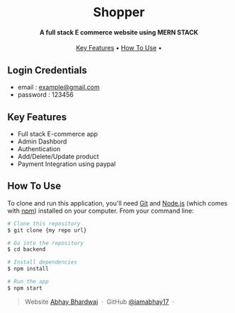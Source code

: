 
<h1 align="center">
  Shopper
  <br>
</h1>

<h4 align="center">A full stack E commerce website using MERN STACK</h4>


<p align="center">
  <a href="#key-features">Key Features</a> •
  <a href="#how-to-use">How To Use</a> •
</p>

## Login Credentials
* email : example@gmail.com
* password : 123456

## Key Features
* Full stack E-commerce app
* Admin Dashbord
* Authentication
* Add/Delete/Update product
* Payment Integration using paypal

## How To Use

To clone and run this application, you'll need [Git](https://git-scm.com) and [Node.js](https://nodejs.org/en/download/) (which comes with [npm](http://npmjs.com)) installed on your computer. From your command line:

```bash
# Clone this repository
$ git clone {my repo url}

# Go into the repository
$ cd backend

# Install dependencies
$ npm install

# Run the app
$ npm start
```



> Website [Abhay Bhardwaj](https://www.iamabhay17.netlify.app) &nbsp;&middot;&nbsp;
> GitHub [@iamabhay17](https://github.com/iamabhay17) &nbsp;&middot;&nbsp;

